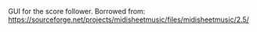 GUI for the score follower.
Borrowed from:
https://sourceforge.net/projects/midisheetmusic/files/midisheetmusic/2.5/
